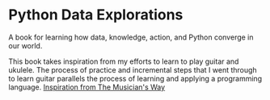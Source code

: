 Python Data Explorations
========================

A book for learning how data, knowledge, action, and Python
converge in our world.

This book takes inspiration from my efforts to learn to play guitar and ukulele.
The process of practice and incremental steps that I went through to learn
guitar parallels the process of learning and applying a programming language.
[Inspiration from The Musician's Way](https://www.musiciansway.com/blog/2020/04/making-meaning-in-music-practice/)
